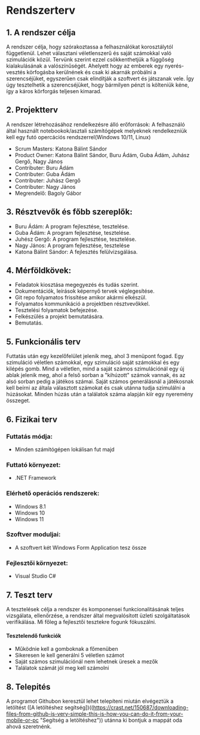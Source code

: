 # Rendszerterv
## 1. A rendszer célja


A rendszer célja, hogy szórakoztassa a felhasználókat korosztálytól függetlenül. Lehet választani véletlenszerű és saját számokkal való szimulációk közül. Tervünk szerint ezzel csökkenthetjük a függőség kialakulásának a valószínűségét. Ahelyett hogy az emberek egy nyerés-vesztés körfogásba kerülnének és csak ki akarnák próbálni a szerencséjüket, egyszerűen csak elindítják a szoftvert és játszanak vele. Így úgy tesztelhetik a szerencséjüket, hogy bármilyen pénzt is költeniük kéne, így a káros körforgás teljesen kimarad.

## 2. Projektterv

A rendszer létrehozásához rendelkezésre álló erőforrások:
A felhasználó által használt notebookok/asztali számítógépek melyeknek rendelkezniük kell egy futó opercációs rendszerrel(Windows 10/11, Linux)

   - Scrum Masters: Katona Bálint Sándor
   - Product Owner: Katona Bálint Sándor, Buru Ádám, Guba Ádám, Juhász Gergő, Nagy János
   - Contributer: Buru Ádám
   - Contributer: Guba Ádám
   - Contributer: Juhász Gergő
   - Contributer: Nagy János
   - Megrendelő: Bagoly Gábor

## 3. Résztvevők és főbb szereplők:
- Buru Ádám: A program fejlesztése, tesztelése.
- Guba Ádám: A program fejlesztése, tesztelése.
- Juhész Gergő: A program fejlesztése, tesztelése.
- Nagy János: A program fejlesztése, tesztelése
- Katona Bálint Sándor: A fejlesztés felülvizsgálása.
## 4. Mérföldkövek:
 - Feladatok kiosztása megegyezés és tudás szerint.
 - Dokumentációk, leírások képernyő tervek véglegesítése.
 - Git repo folyamatos frissítése amikor akármi elkészül.
 - Folyamatos kommunikáció a projektben résztvevőkkel.
 - Tesztelési folyamatok befejezése.
 - Felkészülés a projekt bemutatására.
 - Bemutatás.

 ## 5. Funkcionális terv
Futtatás után egy kezelőfelület jelenik meg, ahol 3 menüpont fogad. Egy szimuláció véletlen számokkal, egy szimuláció saját számokkal és egy kilépés gomb. Mind a véletlen, mind a saját számos szimulációnál egy új ablak jelenik meg, ahol a felső sorban a "kihúzott" számok vannak, és az alsó sorban pedig a játékos számai. Saját számos generálásnál a játékosnak kell beírni az általa választott számokat és csak utánna tudja szimulálni a húzásokat. Minden húzás után a találatok száma alapján kiír egy nyeremény összeget.

## 6. Fizikai terv
### Futtatás módja:
- Minden számítógépen lokálisan fut majd
### Futtató környezet:
- .NET Framework
### Elérhető operációs rendszerek:
- Windows 8.1
- Windows 10
- Windows 11
### Szoftver moduljai:
- A szoftvert két Windows Form Application tesz össze
### Fejlesztői környezet:
- Visual Studio C#

## 7. Teszt terv
A tesztelések célja a rendszer és komponensei funkcionalitásának teljes vizsgálata, ellenőrzése, a rendszer által megvalósított üzleti szolgáltatások verifikálása. Mi főleg a fejlesztői tesztekre fogunk fókuszálni.
#### Tesztelendő funkciók
 - Működnie kell a gomboknak a főmenüben
 - Sikeresen le kell generálni 5 véletlen számot
 - Saját számos szimulációnál nem lehetnek üresek a mezők
 - Találatok számát jól meg kell számolni

## 8. Telepités
A programot Githubon keresztül lehet telepíteni miután elvégeztük a letöltést ([A letöltéshez segítség])((https://crast.net/150687/downloading-files-from-github-is-very-simple-this-is-how-you-can-do-it-from-your-mobile-or-pc "Segítség a letöltéshez")) utánna ki bontjuk a mappát oda ahová szeretnénk.
